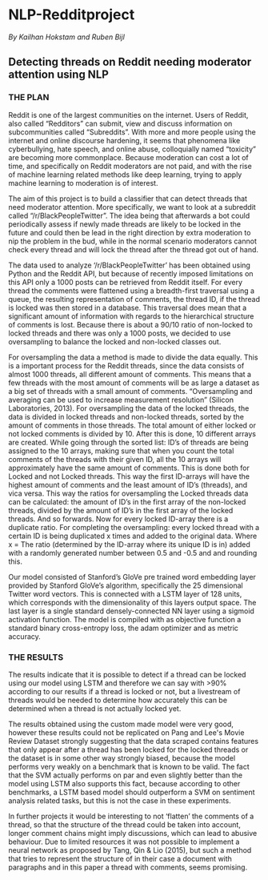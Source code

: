 # NLP-Redditproject
_By Kailhan Hokstam and Ruben Bijl_
## Detecting threads on Reddit needing moderator attention using NLP

### THE PLAN
Reddit is one of the largest communities on the internet. Users of Reddit, also called “Redditors” can submit, view and discuss information on subcommunities called “Subreddits”. With more and more people using the internet and online discourse hardening, it seems that phenomena like cyberbullying, hate speech, and online abuse, colloquially named “toxicity” are becoming more commonplace. Because moderation can cost a lot of time, and specifically on Reddit moderators are not paid, and with the rise of machine learning related methods like deep learning, trying to apply machine learning to moderation is of interest.

The aim of this project is to build a classifier that can detect threads that need moderator attention. More specifically, we want to look at a subreddit called “/r/BlackPeopleTwitter”. The idea being that afterwards a bot could periodically assess if newly made threads are likely to be locked in the future and could then be lead in the right direction by extra moderation to nip the problem in the bud, while in the normal scenario moderators cannot check every thread and will lock the thread after the thread got out of hand.

The data used to analyze ‘/r/BlackPeopleTwitter’ has been obtained using Python and the Reddit API, but because of recently imposed limitations on this API only a 1000 posts can be retrieved from Reddit itself. For every thread the comments were flattened using a breadth-first traversal using a queue, the resulting representation of comments, the thread ID, if the thread is locked was then stored in a database. This traversal does mean that a significant amount of information with regards to the hierarchical structure of comments is lost. Because there is about a 90/10 ratio of non-locked to locked threads and there was only a 1000 posts, we decided to use oversampling to balance the locked and non-locked classes out.

For oversampling the data a method is made to divide the data equally. This is a important process for the Reddit threads, since the data consists of almost 1000 threads, all different amount of comments. This means that a few threads with the most amount of comments will be as large a dataset as a big set of threads with a small amount of comments. “Oversampling and averaging can be used to increase measurement resolution” (Silicon Laboratories, 2013). For oversampling the data of the locked threads, the data is divided in locked threads and non-locked threads, sorted by the amount of comments in those threads. The total amount of either locked or not locked comments is divided by 10. After this is done, 10 different arrays are created. While going through the sorted list: ID’s of threads are being assigned to the 10 arrays, making sure that when you count the total comments of the threads with their given ID, all the 10 arrays will approximately have the same amount of comments. This is done both for Locked and not Locked threads. This way the first ID-arrays will have the highest amount of comments and the least amount of ID’s (threads), and vica versa. This way the ratios for oversampling the Locked threads data can be calculated: the amount of ID’s in the first array of the non-locked threads, divided by the amount of ID’s in the first array of the locked threads. And so forwards. Now for every locked ID-array there is a duplicate ratio. For completing the oversampling: every locked thread with a certain ID is being duplicated x times and added to the original data. Where x = The ratio (determined by the ID-array where its unique ID is in) added with a randomly generated number between 0.5 and -0.5 and and rounding this.

Our model consisted of Stanford’s GloVe pre trained word embedding layer provided by Stanford GloVe’s algorithm, specifically the 25 dimensional Twitter word vectors. This is connected with a LSTM layer of 128 units, which corresponds with the dimensionality of this layers output space. The last layer is a single standard densely-connected NN layer using a sigmoid activation function. The model is compiled with as objective function  a standard binary cross-entropy loss, the adam optimizer and as metric accuracy.

### THE RESULTS
The results indicate that it is possible to detect if a thread can be locked using our model using LSTM and therefore we can say with >90% according to our results if a thread is locked or not, but a livestream of threads would be needed to determine how accurately this can be determined when a thread is not actually locked yet.

The results obtained using the custom made model were very good, however these results could not be replicated on Pang and Lee's Movie Review Dataset strongly suggesting that the data scraped contains features that only appear after a thread has been locked for the locked threads or the dataset is in some other way strongly biased, because the model performs very weakly on a benchmark that is known to be valid. The fact that the SVM actually performs on par and even slightly better than the model using LSTM also supports this fact, because according to other benchmarks, a LSTM based model should outperform a SVM on sentiment analysis related tasks, but this is not the case in these experiments.

In further projects it would be interesting to not ‘flatten’ the comments of a thread, so that the structure of the thread could be taken into account, longer comment chains might imply discussions, which can lead to abusive behaviour. Due to limited resources it was not possible to implement a neural network as proposed by Tang, Qin & Lio (2015), but such a method that tries to represent the structure of in their case a document with paragraphs and in this paper a thread with comments, seems promising.
